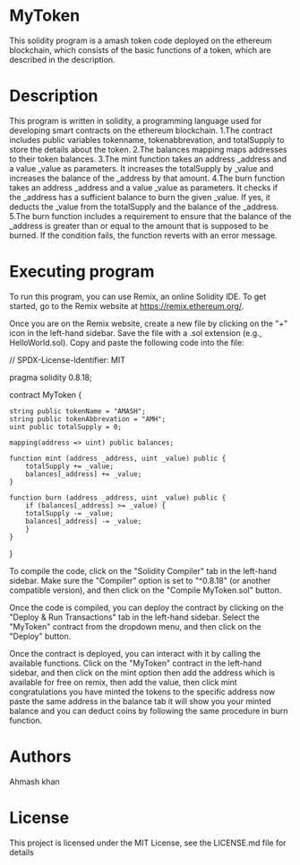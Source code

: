 # MyToken
This solidity program is a amash token code deployed on the ethereum blockchain, which consists of the basic functions of a token, which are described in the description.

# Description

This program is written in solidity, a programming language used for developing smart contracts on the ethereum blockchain.
1.The contract includes public variables tokenname, tokenabbrevation, and totalSupply to store the details about the token.
2.The balances mapping maps addresses to their token balances.
3.The mint function takes an address _address and a value _value as parameters. It increases the totalSupply by _value and increases the balance of the _address by that amount.
4.The burn function takes an address _address and a value _value as parameters. It checks if the _address has a sufficient balance to burn the given _value. If yes, it deducts the _value from the totalSupply and the balance of the _address.
5.The burn function includes a requirement to ensure that the balance of the _address is greater than or equal to the amount that is supposed to be burned. If the condition fails, the function reverts with an error message.

# Executing program
To run this program, you can use Remix, an online Solidity IDE. To get started, go to the Remix website at https://remix.ethereum.org/.

Once you are on the Remix website, create a new file by clicking on the "+" icon in the left-hand sidebar. Save the file with a .sol extension (e.g., HelloWorld.sol). Copy and paste the following code into the file:

// SPDX-License-Identifier: MIT

pragma solidity 0.8.18;

contract MyToken {

    string public tokenName = "AMASH";
    string public tokenAbbrevation = "AMH";
    uint public totalSupply = 0;
    
    mapping(address => uint) public balances;
    
    function mint (address _address, uint _value) public {
        totalSupply += _value;
        balances[_address] += _value;
    }

    function burn (address _address, uint _value) public {
        if (balances[_address] >= _value) {
        totalSupply -= _value;
        balances[_address] -= _value;
        }
    }
}

To compile the code, click on the "Solidity Compiler" tab in the left-hand sidebar. Make sure the "Compiler" option is set to "^0.8.18" (or another compatible version), and then click on the "Compile MyToken.sol" button.

Once the code is compiled, you can deploy the contract by clicking on the "Deploy & Run Transactions" tab in the left-hand sidebar. Select the "MyToken" contract from the dropdown menu, and then click on the "Deploy" button.

Once the contract is deployed, you can interact with it by calling the available functions. Click on the "MyToken" contract in the left-hand sidebar, and then click on the mint option then add the address which is available for free on remix, then add the value, then click mint congratulations you have minted the tokens to the specific address now paste the same address in the balance tab it will show you your minted balance and you can deduct coins by following the same procedure in burn function.


# Authors
Ahmash khan

# License
This project is licensed under the MIT License, see the LICENSE.md file for details
